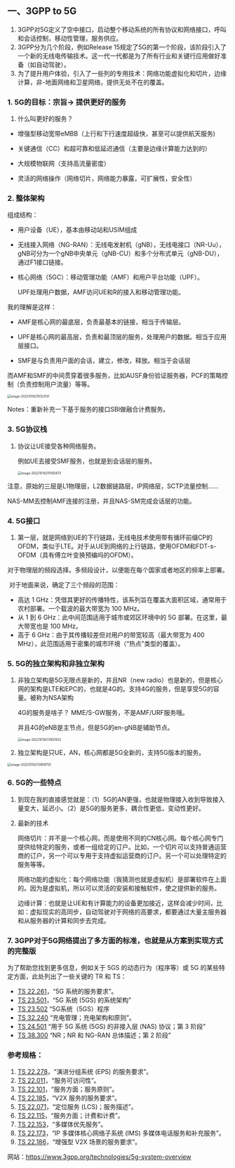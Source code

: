 ## 一、3GPP to 5G

1. 3GPP对5G定义了空中接口，启动整个移动系统的所有协议和网络接口，呼叫和会话控制，移动性管理，服务供应。
2. 3GPP分为几个阶段，例如Release 15规定了5G的第一个阶段，该阶段引入了一个新的无线电传输技术。这一代一代都是为了所有行业和关键行应用做好准备（如自动驾驶）。
3. 为了提升用户体验，引入了一些列的专用技术：网络功能虚拟化和切片，边缘计算，非-地面网络和卫星网络，提供无处不在的覆盖。



### 1. 5G的目标：宗旨-> 提供更好的服务

1. 什么叫更好的服务？

- 增强型移动宽带eMBB（上行和下行速度超级快，甚至可以提供航天服务) 

- 关键通信（CC）和超可靠和低延迟通信（主要是边缘计算能力达到的）

- 大规模物联网（支持高流量密度）

- 灵活的网络操作（网络切片，网络能力暴露，可扩展性，安全性）



### 2. 整体架构

组成结构：

- 用户设备（UE），基本由移动站和USIM组成

- 无线接入网络（NG-RAN）：无线电发射机（gNB），无线电接口（NR-Uu），gNB可分为一个gNB中央单元（gNB-CU）和多个分布式单元（gNB-DU），通过F1接口链接。

- 核心网络（5GC）：移动管理功能（AMF）和用户平台功能（UPF）。

  UPF处理用户数据，AMF访问UE和R的接入和移动管理功能。



我的理解是这样：

- AMF是核心网的最底层，负责最基本的链接，相当于传输层。

- UPF是核心网的最高层，负责和最顶层的服务，处理用户的数据。相当于应用层接口。

- SMF是与负责用户面的会话，建立，修改，释放。相当于会话层

而AMF和SMF的中间贯穿着很多服务，比如AUSF身份验证服务器，PCF的策略控制（负责控制用户流量）等等。

<img src="/Users/apple/Library/Application Support/typora-user-images/image-20221014215123131.png" alt="image-20221014215123131" style="zoom:50%;" />

Notes：重新补充一下基于服务的接口SBI做融合计费服务。



### 3. 5G协议栈

1. 协议让UE接受各种网络服务。

   例如UE去接受SMF服务，也就是到会话层的服务。

   <img src="/Users/apple/Library/Application Support/typora-user-images/image-20221014215100473.png" alt="image-20221014215100473" style="zoom:50%;" />

注意，原始的三层是L1物理层，L2数据链路层，IP网络层，SCTP流量控制……

NAS-MM去控制AMF连接的注册，并且NAS-SM完成会话层的功能。



### 4. 5G接口

1. 第一层，就是网络到UE的下行链路，无线电技术使用带有循环前缀CP的OFDM，类似于LTE。对于从UE到网络的上行链路，使用OFDM和FDT-s-OFDM（具有傅立叶变换预编吗的OFDM）。



​      对于物理层的频段选择。多频段设计，以便能在每个国家或者地区的频率上部署。

​      对于地面来说，确定了三个频段的范围：

- 高达 1 GHz：凭借其更好的传播特性，该系列旨在覆盖大面积区域，通常用于农村部署。一个载波的最大带宽为 100 MHz。
- 从 1 到 6 GHz：此中间范围适用于城市或郊区环境中的 5G 部署。在这里，最大带宽也是 100 MHz。
- 高于 6 GHz：由于其传播较差但对用户的带宽较高（最大带宽为 400 MHz），此范围适用于密集的城市环境（“热点”类型的覆盖）。



### 5. 5G的独立架构和非独立架构

1. 非独立架构是5G无限点是新的，并且NR（new radio）也是新的，但是核心网的架构是LTE和EPC的，也就是4G的。支持4G的服务，但是享受5G的容量。被称为NSA架构

   4G的服务是啥子？ MME/S-GW服务，不是AMF/URF服务哦。

   并且4G的eNB是主节点，但是5G的en-gNB是辅助节点。

   

   <img src="/Users/apple/Library/Application Support/typora-user-images/image-20221014213921822.png" alt="image-20221014213921822" style="zoom:50%;" />

2. 独立架构是只UE，AN，核心网都是5G全新的，支持5G版本的服务。

<img src="/Users/apple/Library/Application Support/typora-user-images/image-20221014213959755.png" alt="image-20221014213959755" style="zoom:50%;" />



### 6. 5G的一些特点

1. 到现在我的直接感觉就是：（1）5G的AN更强，也就是物理接入收到导致接入量变大，延迟小。（2）是5G的服务更多，耦合性更低，变动性更好。

   

2. 最新的技术

   网络切片：并不是一个核心网，而是使用不同的CN核心网。每个核心网专门提供给特定的服务，或者一组给定的订户。比如，一个切片可以支持普通运营商的订户，另一个可以专用于支持虚拟运营商的订户。另一个可以处理特定的服务等等。

   

   网络功能的虚拟化：每个网络功能（我猜测也就是虚拟机）是部署软件在上面的。因为是虚拟机，所以可以灵活的安装和接触软件，使之提供新的服务。

   

   边缘计算：也就是让UE和有计算能力的设备更加接近，这样会减少时间，比如：虚拟现实的高同步，自动驾驶对于网络的高要求，都要通过大量主服务器和从服务器的计算和同步去完成。



### 7. 3GPP对于5G网络提出了多方面的标准，也就是从方案到实现方式的完整版

为了帮助您找到更多信息，例如关于 5GS 的动态行为（程序等）或 5G 的某些特定方面，此处列出了一些关键的 TR 和 TS：

- [TS 22.261](https://portal.3gpp.org/desktopmodules/Specifications/SpecificationDetails.aspx?specificationId=3107)，“5G 系统的服务要求”。
- [TS 23.501](https://portal.3gpp.org/desktopmodules/Specifications/SpecificationDetails.aspx?specificationId=3144)，“5G 系统 (5GS) 的系统架构”
- [TS 23.502](https://portal.3gpp.org/desktopmodules/Specifications/SpecificationDetails.aspx?specificationId=3145) “5G系统（5GS）程序
- [TS 32.240](https://portal.3gpp.org/desktopmodules/Specifications/SpecificationDetails.aspx?specificationId=1896) “充电管理；充电架构和原则”。
- [TS 24.501](https://portal.3gpp.org/desktopmodules/Specifications/SpecificationDetails.aspx?specificationId=3370) “用于 5G 系统 (5GS) 的非接入层 (NAS) 协议；第 3 阶段”
- [TS 38.300](https://portal.3gpp.org/desktopmodules/Specifications/SpecificationDetails.aspx?specificationId=3191) “NR；NR 和 NG-RAN 总体描述；第 2 阶段”

### 参考规格：

1. [TS 22.278](https://portal.3gpp.org/desktopmodules/Specifications/SpecificationDetails.aspx?specificationId=641)，“演进分组系统 (EPS) 的服务要求”。
2. [TS 22.011](https://portal.3gpp.org/desktopmodules/Specifications/SpecificationDetails.aspx?specificationId=566)，“服务可访问性”。
3. [TS 22.101](https://portal.3gpp.org/desktopmodules/Specifications/SpecificationDetails.aspx?specificationId=605)，“服务方面；服务原则”。
4. [TS 22.185](https://portal.3gpp.org/desktopmodules/Specifications/SpecificationDetails.aspx?specificationId=2989)，“V2X 服务的服务要求”。
5. [TS 22.071](https://portal.3gpp.org/desktopmodules/Specifications/SpecificationDetails.aspx?specificationId=584)，“定位服务 (LCS)；服务描述”。
6. [TS 22.115](https://portal.3gpp.org/desktopmodules/Specifications/SpecificationDetails.aspx?specificationId=608)，“服务方面；计费和计费”。
7. [TS 22.153](https://portal.3gpp.org/desktopmodules/Specifications/SpecificationDetails.aspx?specificationId=617)，“多媒体优先服务”。
8. [TS 22.173](https://portal.3gpp.org/desktopmodules/Specifications/SpecificationDetails.aspx?specificationId=620)，“IP 多媒体核心网络子系统 (IMS) 多媒体电话服务和补充服务”。
9. [TS 22.186](https://portal.3gpp.org/desktopmodules/Specifications/SpecificationDetails.aspx?specificationId=3180)，“增强型 V2X 场景的服务要求”。



网站：https://www.3gpp.org/technologies/5g-system-overview